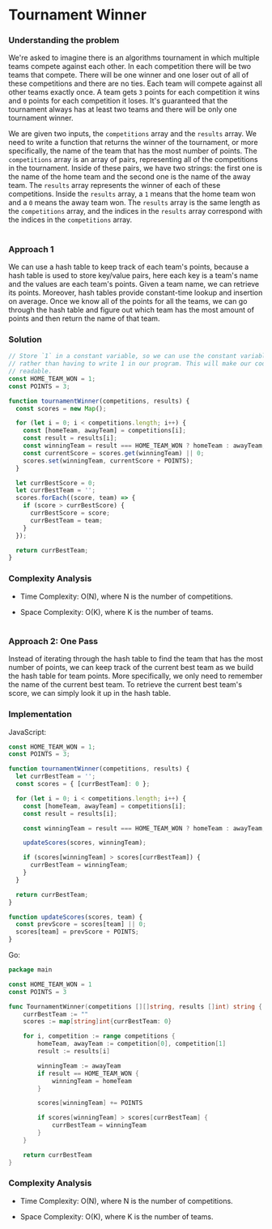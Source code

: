 # Tournament Winner

### Understanding the problem

We're asked to imagine there is an algorithms tournament in which multiple teams compete against each other. In each competition there will be two teams that compete. There will be one winner and one loser out of all of these competitions and there are no ties. Each team will compete against all other teams exactly once. A team gets `3` points for each competition it wins and `0` points for each competition it loses. It's guaranteed that the tournament always has at least two teams and there will be only one tournament winner.

We are given two inputs, the `competitions` array and the `results` array. We need to write a function that returns the winner of the tournament, or more specifically, the name of the team that has the most number of points. The `competitions` array is an array of pairs, representing all of the competitions in the tournament. Inside of these pairs, we have two strings: the first one is the name of the home team and the second one is the name of the away team. The `results` array represents the winner of each of these competitions. Inside the `results` array, a `1` means that the home team won and a `0` means the away team won. The `results` array is the same length as the `competitions` array, and the indices in the `results` array correspond with the indices in the `competitions` array.

#

### Approach 1

We can use a hash table to keep track of each team's points, because a hash table is used to store key/value pairs, here each key is a team's name and the values are each team's points. Given a team name, we can retrieve its points. Moreover, hash tables provide constant-time lookup and insertion on average. Once we know all of the points for all the teams, we can go through the hash table and figure out which team has the most amount of points and then return the name of that team.

### Solution

```js
// Store `1` in a constant variable, so we can use the constant variable later
// rather than having to write 1 in our program. This will make our code more
// readable.
const HOME_TEAM_WON = 1;
const POINTS = 3;

function tournamentWinner(competitions, results) {
  const scores = new Map();

  for (let i = 0; i < competitions.length; i++) {
    const [homeTeam, awayTeam] = competitions[i];
    const result = results[i];
    const winningTeam = result === HOME_TEAM_WON ? homeTeam : awayTeam;
    const currentScore = scores.get(winningTeam) || 0;
    scores.set(winningTeam, currentScore + POINTS);
  }

  let currBestScore = 0;
  let currBestTeam = '';
  scores.forEach((score, team) => {
    if (score > currBestScore) {
      currBestScore = score;
      currBestTeam = team;
    }
  });

  return currBestTeam;
}
```

### Complexity Analysis

- Time Complexity: O(N), where N is the number of competitions.

- Space Complexity: O(K), where K is the number of teams.

#

### Approach 2: One Pass

Instead of iterating through the hash table to find the team that has the most number of points, we can keep track of the current best team as we build the hash table for team points. More specifically, we only need to remember the name of the current best team. To retrieve the current best team's score, we can simply look it up in the hash table.

### Implementation

JavaScript:

```js
const HOME_TEAM_WON = 1;
const POINTS = 3;

function tournamentWinner(competitions, results) {
  let currBestTeam = '';
  const scores = { [currBestTeam]: 0 };

  for (let i = 0; i < competitions.length; i++) {
    const [homeTeam, awayTeam] = competitions[i];
    const result = results[i];

    const winningTeam = result === HOME_TEAM_WON ? homeTeam : awayTeam;

    updateScores(scores, winningTeam);

    if (scores[winningTeam] > scores[currBestTeam]) {
      currBestTeam = winningTeam;
    }
  }

  return currBestTeam;
}

function updateScores(scores, team) {
  const prevScore = scores[team] || 0;
  scores[team] = prevScore + POINTS;
}
```

Go:

```go
package main

const HOME_TEAM_WON = 1
const POINTS = 3

func TournamentWinner(competitions [][]string, results []int) string {
	currBestTeam := ""
	scores := map[string]int{currBestTeam: 0}

	for i, competition := range competitions {
		homeTeam, awayTeam := competition[0], competition[1]
		result := results[i]

		winningTeam := awayTeam
		if result == HOME_TEAM_WON {
			winningTeam = homeTeam
		}

		scores[winningTeam] += POINTS

		if scores[winningTeam] > scores[currBestTeam] {
			currBestTeam = winningTeam
		}
	}

	return currBestTeam
}
```

### Complexity Analysis

- Time Complexity: O(N), where N is the number of competitions.

- Space Complexity: O(K), where K is the number of teams.
